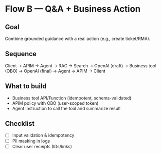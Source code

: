 # Flow B — Q&A + Business Action

## Goal
Combine grounded guidance with a real action (e.g., create ticket/RMA).

## Sequence
Client → APIM → Agent → RAG → Search → OpenAI (draft) → Business tool (OBO) → OpenAI (final) → Agent → APIM → Client

## What to build
- Business tool API/Function (idempotent, schema-validated)
- APIM policy with OBO (user-scoped token)
- Agent instruction to call the tool and summarize result

## Checklist
- [ ] Input validation & idempotency
- [ ] PII masking in logs
- [ ] Clear user receipts (IDs/links)
